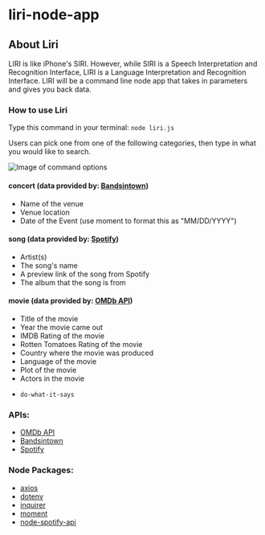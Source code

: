 # liri-node-app

## About Liri

LIRI is like iPhone's SIRI. However, while SIRI is a Speech Interpretation and Recognition Interface, LIRI is a Language Interpretation and Recognition Interface. LIRI will be a command line node app that takes in parameters and gives you back data.

### How to use Liri

Type this command in your terminal:
`node liri.js`

Users can pick one from one of the following categories, then type in what you would like to search.

![Image of command options](/assets/javascript/images/command-options.png)

#### concert (data provided by: [Bandsintown](https://manager.bandsintown.com/support/bandsintown-api))

- Name of the venue
- Venue location
- Date of the Event (use moment to format this as "MM/DD/YYYY")

#### song (data provided by: [Spotify](https://developer.spotify.com/documentation/web-api/))

- Artist(s)
- The song's name
- A preview link of the song from Spotify
- The album that the song is from

#### movie (data provided by: [OMDb API](http://www.omdbapi.com/))

- Title of the movie
- Year the movie came out
- IMDB Rating of the movie
- Rotten Tomatoes Rating of the movie
- Country where the movie was produced
- Language of the movie
- Plot of the movie
- Actors in the movie

* `do-what-it-says`

### APIs:

- [OMDb API](http://www.omdbapi.com/)
- [Bandsintown](https://manager.bandsintown.com/support/bandsintown-api)
- [Spotify](https://developer.spotify.com/documentation/web-api/)

### Node Packages:

- [axios](https://www.npmjs.com/package/axios)
- [dotenv](https://www.npmjs.com/package/dotenv)
- [inquirer](https://www.npmjs.com/package/inquirer)
- [moment](https://www.npmjs.com/package/moment)
- [node-spotify-api](https://www.npmjs.com/package/node-spotify-api)
